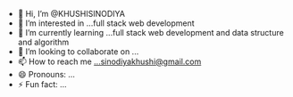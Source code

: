 - 👋 Hi, I’m @KHUSHISINODIYA
- 👀 I’m interested in ...full stack web development
- 🌱 I’m currently learning ...full stack web development and data structure and algorithm
- 💞️ I’m looking to collaborate on ...
- 📫 How to reach me ...sinodiyakhushi@gmail.com
- 😄 Pronouns: ...
- ⚡ Fun fact: ...

<!---
KHUSHISINODIYA/KHUSHISINODIYA is a ✨ special ✨ repository because its `README.md` (this file) appears on your GitHub profile.
You can click the Preview link to take a look at your changes.
--->
